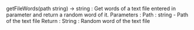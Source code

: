 getFileWords(path string) -> string :
  Get words of a text file entered in parameter and return a random word of it.
  Parameters : 
    Path : string - Path of the text file 
  Return : 
    String : Random word of the text file

